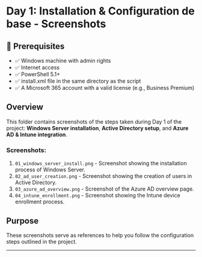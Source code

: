 # Day 1: Installation & Configuration de base - Screenshots

## 🧰 Prerequisites
- ✅ Windows machine with admin rights
- ✅ Internet access
- ✅ PowerShell 5.1+
- ✅ install.xml file in the same directory as the script
- ✅ A Microsoft 365 account with a valid license (e.g., Business Premium)



## Overview
This folder contains screenshots of the steps taken during Day 1 of the project: **Windows Server installation**, **Active Directory setup**, and **Azure AD & Intune integration**.

### Screenshots:
1. `01_windows_server_install.png` - Screenshot showing the installation process of Windows Server.
2. `02_ad_user_creation.png` - Screenshot showing the creation of users in Active Directory.
3. `03_azure_ad_overview.png` - Screenshot of the Azure AD overview page.
4. `04_intune_enrollment.png` - Screenshot showing the Intune device enrollment process.

## Purpose
These screenshots serve as references to help you follow the configuration steps outlined in the project.

---


